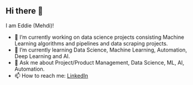 ## Hi there 👋
I am Eddie (Mehdi)!

- 🔭 I’m currently working on data science projects consisting Machine Learning algorithms and pipelines and data scraping projects.
- 🌱 I’m currently learning Data Science, Machine Learning, Automation, Deep Learning and AI.
- 💬 Ask me about Project/Product Management, Data Science, ML, AI, Automation.
- 📫 How to reach me: <a href="https://www.linkedin.com/in/mehdi-bohloul">LinkedIn</a>
